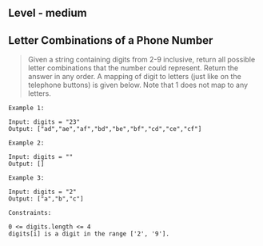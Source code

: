 ## Level - medium
## Letter Combinations of a Phone Number

> Given a string containing digits from 2-9 inclusive, return all possible letter combinations that the number could represent. Return the answer in any order.
> A mapping of digit to letters (just like on the telephone buttons) is given below. Note that 1 does not map to any letters.
```
Example 1:

Input: digits = "23"
Output: ["ad","ae","af","bd","be","bf","cd","ce","cf"]
```
```
Example 2:

Input: digits = ""
Output: []
```
```
Example 3:

Input: digits = "2"
Output: ["a","b","c"]
```
```
Constraints:

0 <= digits.length <= 4
digits[i] is a digit in the range ['2', '9'].
```
